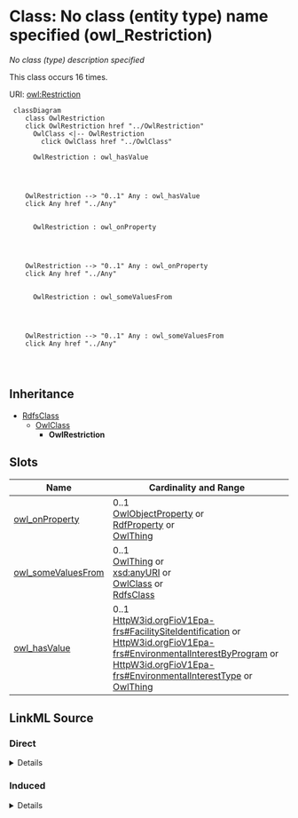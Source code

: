 

# Class: No class (entity type) name specified (owl_Restriction)


_No class (type) description specified_






This class occurs 16 times.


URI: [owl:Restriction](http://www.w3.org/2002/07/owl#Restriction)






```mermaid
 classDiagram
    class OwlRestriction
    click OwlRestriction href "../OwlRestriction"
      OwlClass <|-- OwlRestriction
        click OwlClass href "../OwlClass"
      
      OwlRestriction : owl_hasValue
        
          
    
    
    OwlRestriction --> "0..1" Any : owl_hasValue
    click Any href "../Any"

        
      OwlRestriction : owl_onProperty
        
          
    
    
    OwlRestriction --> "0..1" Any : owl_onProperty
    click Any href "../Any"

        
      OwlRestriction : owl_someValuesFrom
        
          
    
    
    OwlRestriction --> "0..1" Any : owl_someValuesFrom
    click Any href "../Any"

        
      
```





## Inheritance
* [RdfsClass](../classes/RdfsClass.md)
    * [OwlClass](../classes/OwlClass.md)
        * **OwlRestriction**



## Slots

| Name | Cardinality and Range | Description | Inheritance | Occurrences |
| ---  | --- | --- | --- | --- |
| [owl_onProperty](../slots/owl_onProperty.md) | 0..1 <br/> [OwlObjectProperty](../classes/OwlObjectProperty.md)&nbsp;or&nbsp;<br />[RdfProperty](../classes/RdfProperty.md)&nbsp;or&nbsp;<br />[OwlThing](../classes/OwlThing.md) | No slot (predicate) description specified <br/>  | direct | 42 |
| [owl_someValuesFrom](../slots/owl_someValuesFrom.md) | 0..1 <br/> [OwlThing](../classes/OwlThing.md)&nbsp;or&nbsp;<br />[xsd:anyURI](http://www.w3.org/2001/XMLSchema#anyURI)&nbsp;or&nbsp;<br />[OwlClass](../classes/OwlClass.md)&nbsp;or&nbsp;<br />[RdfsClass](../classes/RdfsClass.md) | No slot (predicate) description specified <br/>  | direct | 40 |
| [owl_hasValue](../slots/owl_hasValue.md) | 0..1 <br/> [HttpW3id.orgFioV1Epa-frs#FacilitySiteIdentification](../classes/HttpW3id.orgFioV1Epa-frs#FacilitySiteIdentification.md)&nbsp;or&nbsp;<br />[HttpW3id.orgFioV1Epa-frs#EnvironmentalInterestByProgram](../classes/HttpW3id.orgFioV1Epa-frs#EnvironmentalInterestByProgram.md)&nbsp;or&nbsp;<br />[HttpW3id.orgFioV1Epa-frs#EnvironmentalInterestType](../classes/HttpW3id.orgFioV1Epa-frs#EnvironmentalInterestType.md)&nbsp;or&nbsp;<br />[OwlThing](../classes/OwlThing.md) | No slot (predicate) description specified <br/>  | direct | 8 |














## LinkML Source

<!-- TODO: investigate https://stackoverflow.com/questions/37606292/how-to-create-tabbed-code-blocks-in-mkdocs-or-sphinx -->

### Direct

<details>

```yaml
name: owl_Restriction
conforms_to: No schema conformance document specified
annotations:
  count:
    tag: count
    value: 16
description: No class (type) description specified
title: No class (entity type) name specified
from_schema: fio-kg
rank: 1000
is_a: owl_Class
slots:
- owl_onProperty
- owl_someValuesFrom
- owl_hasValue
slot_usage:
  owl_hasValue:
    name: owl_hasValue
    annotations:
      http___w3id.org_fio_v1_epa-frs#EnvironmentalInterestByProgram:
        tag: http___w3id.org_fio_v1_epa-frs#EnvironmentalInterestByProgram
        value: 2
      http___w3id.org_fio_v1_epa-frs#EnvironmentalInterestType:
        tag: http___w3id.org_fio_v1_epa-frs#EnvironmentalInterestType
        value: 2
      http___w3id.org_fio_v1_epa-frs#FacilitySiteIdentification:
        tag: http___w3id.org_fio_v1_epa-frs#FacilitySiteIdentification
        value: 2
      owl_Thing:
        tag: owl_Thing
        value: 2
  owl_onProperty:
    name: owl_onProperty
    annotations:
      owl_ObjectProperty:
        tag: owl_ObjectProperty
        value: 10
      owl_Thing:
        tag: owl_Thing
        value: 16
      rdf_Property:
        tag: rdf_Property
        value: 16
  owl_someValuesFrom:
    name: owl_someValuesFrom
    annotations:
      owl_Class:
        tag: owl_Class
        value: 13
      owl_Thing:
        tag: owl_Thing
        value: 13
      rdfs_Class:
        tag: rdfs_Class
        value: 13
      uri:
        tag: uri
        value: 1
class_uri: owl:Restriction

```
</details>

### Induced

<details>

```yaml
name: owl_Restriction
conforms_to: No schema conformance document specified
annotations:
  count:
    tag: count
    value: 16
description: No class (type) description specified
title: No class (entity type) name specified
from_schema: fio-kg
rank: 1000
is_a: owl_Class
slot_usage:
  owl_hasValue:
    name: owl_hasValue
    annotations:
      http___w3id.org_fio_v1_epa-frs#EnvironmentalInterestByProgram:
        tag: http___w3id.org_fio_v1_epa-frs#EnvironmentalInterestByProgram
        value: 2
      http___w3id.org_fio_v1_epa-frs#EnvironmentalInterestType:
        tag: http___w3id.org_fio_v1_epa-frs#EnvironmentalInterestType
        value: 2
      http___w3id.org_fio_v1_epa-frs#FacilitySiteIdentification:
        tag: http___w3id.org_fio_v1_epa-frs#FacilitySiteIdentification
        value: 2
      owl_Thing:
        tag: owl_Thing
        value: 2
  owl_onProperty:
    name: owl_onProperty
    annotations:
      owl_ObjectProperty:
        tag: owl_ObjectProperty
        value: 10
      owl_Thing:
        tag: owl_Thing
        value: 16
      rdf_Property:
        tag: rdf_Property
        value: 16
  owl_someValuesFrom:
    name: owl_someValuesFrom
    annotations:
      owl_Class:
        tag: owl_Class
        value: 13
      owl_Thing:
        tag: owl_Thing
        value: 13
      rdfs_Class:
        tag: rdfs_Class
        value: 13
      uri:
        tag: uri
        value: 1
attributes:
  owl_onProperty:
    name: owl_onProperty
    annotations:
      owl_ObjectProperty:
        tag: owl_ObjectProperty
        value: 10
      owl_Thing:
        tag: owl_Thing
        value: 16
      rdf_Property:
        tag: rdf_Property
        value: 16
    description: No slot (predicate) description specified
    title: No slot (predicate) name specified
    examples:
    - object:
        example_object: http://w3id.org/fio/v1/epa-frs#fromSystem
        example_object_type: rdf_Property
        example_predicate: owl:onProperty
        example_subject: _:B010019df0d645bc4b640e83c5a648a6d
        example_subject_type: owl_Restriction
    - object:
        example_object: http://w3id.org/fio/v1/epa-frs#fromSystem
        example_object_type: owl_Thing
        example_predicate: owl:onProperty
        example_subject: _:B010019df0d645bc4b640e83c5a648a6d
        example_subject_type: owl_Restriction
    - object:
        example_object: http://w3id.org/fio/v1/epa-frs#ofInterestType
        example_object_type: owl_ObjectProperty
        example_predicate: owl:onProperty
        example_subject: _:B2eae44cdbebb2dc00571e0a34d8dba01
        example_subject_type: owl_Restriction
    from_schema: fio-kg
    rank: 1000
    slot_uri: owl:onProperty
    alias: owl_onProperty
    owner: owl_Restriction
    domain_of:
    - owl_Restriction
    union_of:
    - '{''domain'': ''owl_Restriction''}'
    - '{''domain'': ''owl_Class''}'
    - '{''domain'': ''rdfs_Class''}'
    range: Any
    any_of:
    - range: owl_ObjectProperty
    - range: rdf_Property
    - range: owl_Thing
  owl_someValuesFrom:
    name: owl_someValuesFrom
    annotations:
      owl_Class:
        tag: owl_Class
        value: 13
      owl_Thing:
        tag: owl_Thing
        value: 13
      rdfs_Class:
        tag: rdfs_Class
        value: 13
      uri:
        tag: uri
        value: 1
    description: No slot (predicate) description specified
    title: No slot (predicate) name specified
    examples:
    - object:
        example_object: http://w3id.org/fio/v1/epa-frs#ReportingSystem
        example_object_type: owl_Thing
        example_predicate: owl:someValuesFrom
        example_subject: _:B010019df0d645bc4b640e83c5a648a6d
        example_subject_type: owl_Restriction
    - object:
        example_object: http://w3id.org/fio/v1/epa-frs#ReportingSystem
        example_object_type: owl_Class
        example_predicate: owl:someValuesFrom
        example_subject: _:B010019df0d645bc4b640e83c5a648a6d
        example_subject_type: owl_Restriction
    - object:
        example_object: http://w3id.org/fio/v1/epa-frs#ReportingSystem
        example_object_type: rdfs_Class
        example_predicate: owl:someValuesFrom
        example_subject: _:B010019df0d645bc4b640e83c5a648a6d
        example_subject_type: owl_Restriction
    - object:
        example_object: _:B1b00703a3b4a6351310cd78550f4f30c
        example_object_type: uri
        example_predicate: owl:someValuesFrom
        example_subject: _:Bcea60150512b327394ca7037688906b9
        example_subject_type: owl_Restriction
    from_schema: fio-kg
    rank: 1000
    slot_uri: owl:someValuesFrom
    alias: owl_someValuesFrom
    owner: owl_Restriction
    domain_of:
    - owl_Restriction
    union_of:
    - '{''domain'': ''owl_Restriction''}'
    - '{''domain'': ''owl_Class''}'
    - '{''domain'': ''rdfs_Class''}'
    range: Any
    any_of:
    - range: owl_Thing
    - range: uri
    - range: owl_Class
    - range: rdfs_Class
  owl_hasValue:
    name: owl_hasValue
    annotations:
      http___w3id.org_fio_v1_epa-frs#EnvironmentalInterestByProgram:
        tag: http___w3id.org_fio_v1_epa-frs#EnvironmentalInterestByProgram
        value: 2
      http___w3id.org_fio_v1_epa-frs#EnvironmentalInterestType:
        tag: http___w3id.org_fio_v1_epa-frs#EnvironmentalInterestType
        value: 2
      http___w3id.org_fio_v1_epa-frs#FacilitySiteIdentification:
        tag: http___w3id.org_fio_v1_epa-frs#FacilitySiteIdentification
        value: 2
      owl_Thing:
        tag: owl_Thing
        value: 2
    description: No slot (predicate) description specified
    title: No slot (predicate) name specified
    examples:
    - object:
        example_object: http://w3id.org/fio/v1/epa-frs-data#d.EnvironmentalInterestType.Tribalmaster
        example_object_type: http___w3id.org_fio_v1_epa-frs#FacilitySiteIdentification
        example_predicate: owl:hasValue
        example_subject: _:B2eae44cdbebb2dc00571e0a34d8dba01
        example_subject_type: owl_Restriction
    - object:
        example_object: http://w3id.org/fio/v1/epa-frs-data#d.EnvironmentalInterestType.Tribalmaster
        example_object_type: http___w3id.org_fio_v1_epa-frs#EnvironmentalInterestByProgram
        example_predicate: owl:hasValue
        example_subject: _:B2eae44cdbebb2dc00571e0a34d8dba01
        example_subject_type: owl_Restriction
    - object:
        example_object: http://w3id.org/fio/v1/epa-frs-data#d.EnvironmentalInterestType.Tribalmaster
        example_object_type: http___w3id.org_fio_v1_epa-frs#EnvironmentalInterestType
        example_predicate: owl:hasValue
        example_subject: _:B2eae44cdbebb2dc00571e0a34d8dba01
        example_subject_type: owl_Restriction
    - object:
        example_object: http://w3id.org/fio/v1/epa-frs-data#d.EnvironmentalInterestType.Tribalmaster
        example_object_type: owl_Thing
        example_predicate: owl:hasValue
        example_subject: _:B2eae44cdbebb2dc00571e0a34d8dba01
        example_subject_type: owl_Restriction
    from_schema: fio-kg
    rank: 1000
    slot_uri: owl:hasValue
    alias: owl_hasValue
    owner: owl_Restriction
    domain_of:
    - owl_Restriction
    union_of:
    - '{''domain'': ''owl_Restriction''}'
    - '{''domain'': ''owl_Class''}'
    - '{''domain'': ''rdfs_Class''}'
    range: Any
    any_of:
    - range: http___w3id.org_fio_v1_epa-frs#FacilitySiteIdentification
    - range: http___w3id.org_fio_v1_epa-frs#EnvironmentalInterestByProgram
    - range: http___w3id.org_fio_v1_epa-frs#EnvironmentalInterestType
    - range: owl_Thing
class_uri: owl:Restriction

```
</details>